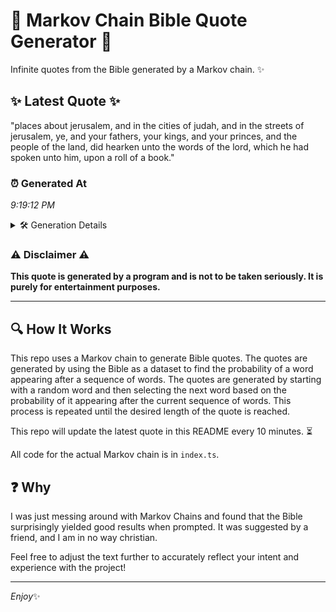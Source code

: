 # 📖 Markov Chain Bible Quote Generator 📖

Infinite quotes from the Bible generated by a Markov chain. ✨

## ✨ Latest Quote ✨
"places about jerusalem, and in the cities of judah, and in the streets of jerusalem, ye, and your fathers, your kings, and your princes, and the people of the land, did hearken unto the words of the lord, which he had spoken unto him, upon a roll of a book."

### ⏰ Generated At
*9:19:12 PM*

<details>
    <summary>🛠️ Generation Details</summary>
    <p>
        <strong>🌱 Seed:</strong> places<br>
        <strong>🔄 Iterations:</strong> 49<br>
        <strong>📜 Context History:</strong><br>[ places ]: about<br>[ places, about ]: jerusalem,<br>[ places, about, jerusalem, ]: and<br>[ places, about, jerusalem,, and ]: in<br>[ places, about, jerusalem,, and, in ]: the<br>[ places, about, jerusalem,, and, in, the ]: cities<br>[ about, jerusalem,, and, in, the, cities ]: of<br>[ jerusalem,, and, in, the, cities, of ]: judah,<br>[ and, in, the, cities, of, judah, ]: and<br>[ in, the, cities, of, judah,, and ]: in<br>[ the, cities, of, judah,, and, in ]: the<br>[ cities, of, judah,, and, in, the ]: streets<br>[ of, judah,, and, in, the, streets ]: of<br>[ judah,, and, in, the, streets, of ]: jerusalem,<br>[ and, in, the, streets, of, jerusalem, ]: ye,<br>[ in, the, streets, of, jerusalem,, ye, ]: and<br>[ the, streets, of, jerusalem,, ye,, and ]: your<br>[ streets, of, jerusalem,, ye,, and, your ]: fathers,<br>[ of, jerusalem,, ye,, and, your, fathers, ]: your<br>[ jerusalem,, ye,, and, your, fathers,, your ]: kings,<br>[ ye,, and, your, fathers,, your, kings, ]: and<br>[ and, your, fathers,, your, kings,, and ]: your<br>[ your, fathers,, your, kings,, and, your ]: princes,<br>[ fathers,, your, kings,, and, your, princes, ]: and<br>[ your, kings,, and, your, princes,, and ]: the<br>[ kings,, and, your, princes,, and, the ]: people<br>[ and, your, princes,, and, the, people ]: of<br>[ your, princes,, and, the, people, of ]: the<br>[ princes,, and, the, people, of, the ]: land,<br>[ and, the, people, of, the, land, ]: did<br>[ the, people, of, the, land,, did ]: hearken<br>[ people, of, the, land,, did, hearken ]: unto<br>[ of, the, land,, did, hearken, unto ]: the<br>[ the, land,, did, hearken, unto, the ]: words<br>[ land,, did, hearken, unto, the, words ]: of<br>[ did, hearken, unto, the, words, of ]: the<br>[ hearken, unto, the, words, of, the ]: lord,<br>[ unto, the, words, of, the, lord, ]: which<br>[ the, words, of, the, lord,, which ]: he<br>[ words, of, the, lord,, which, he ]: had<br>[ of, the, lord,, which, he, had ]: spoken<br>[ the, lord,, which, he, had, spoken ]: unto<br>[ lord,, which, he, had, spoken, unto ]: him,<br>[ which, he, had, spoken, unto, him, ]: upon<br>[ he, had, spoken, unto, him,, upon ]: a<br>[ had, spoken, unto, him,, upon, a ]: roll<br>[ spoken, unto, him,, upon, a, roll ]: of<br>[ unto, him,, upon, a, roll, of ]: a<br>[ him,, upon, a, roll, of, a ]: book.<br>
    </p>
</details>

### ⚠️ Disclaimer ⚠️
**This quote is generated by a program and is not to be taken seriously. It is purely for entertainment purposes.**

---

## 🔍 How It Works

This repo uses a Markov chain to generate Bible quotes. The quotes are generated by using the Bible as a dataset to find the probability of a word appearing after a sequence of words. The quotes are generated by starting with a random word and then selecting the next word based on the probability of it appearing after the current sequence of words. This process is repeated until the desired length of the quote is reached.

This repo will update the latest quote in this README every 10 minutes. ⏳

All code for the actual Markov chain is in `index.ts`.

## ❓ Why

I was just messing around with Markov Chains and found that the Bible surprisingly yielded good results when prompted. 
It was suggested by a friend, and I am in no way christian.

Feel free to adjust the text further to accurately reflect your intent and experience with the project!

---

*Enjoy*✨
